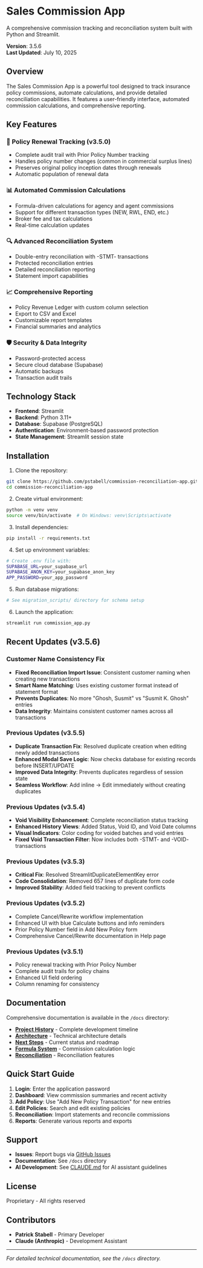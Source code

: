 # Sales Commission App

A comprehensive commission tracking and reconciliation system built with Python and Streamlit.

**Version**: 3.5.6  
**Last Updated**: July 10, 2025

## Overview

The Sales Commission App is a powerful tool designed to track insurance policy commissions, automate calculations, and provide detailed reconciliation capabilities. It features a user-friendly interface, automated commission calculations, and comprehensive reporting.

## Key Features

### 🔄 Policy Renewal Tracking (v3.5.0)
- Complete audit trail with Prior Policy Number tracking
- Handles policy number changes (common in commercial surplus lines)
- Preserves original policy inception dates through renewals
- Automatic population of renewal data

### 📊 Automated Commission Calculations
- Formula-driven calculations for agency and agent commissions
- Support for different transaction types (NEW, RWL, END, etc.)
- Broker fee and tax calculations
- Real-time calculation updates

### 🔍 Advanced Reconciliation System
- Double-entry reconciliation with -STMT- transactions
- Protected reconciliation entries
- Detailed reconciliation reporting
- Statement import capabilities

### 📈 Comprehensive Reporting
- Policy Revenue Ledger with custom column selection
- Export to CSV and Excel
- Customizable report templates
- Financial summaries and analytics

### 🛡️ Security & Data Integrity
- Password-protected access
- Secure cloud database (Supabase)
- Automatic backups
- Transaction audit trails

## Technology Stack

- **Frontend**: Streamlit
- **Backend**: Python 3.11+
- **Database**: Supabase (PostgreSQL)
- **Authentication**: Environment-based password protection
- **State Management**: Streamlit session state

## Installation

1. Clone the repository:
```bash
git clone https://github.com/pstabell/commission-reconciliation-app.git
cd commission-reconciliation-app
```

2. Create virtual environment:
```bash
python -m venv venv
source venv/bin/activate  # On Windows: venv\Scripts\activate
```

3. Install dependencies:
```bash
pip install -r requirements.txt
```

4. Set up environment variables:
```bash
# Create .env file with:
SUPABASE_URL=your_supabase_url
SUPABASE_ANON_KEY=your_supabase_anon_key
APP_PASSWORD=your_app_password
```

5. Run database migrations:
```bash
# See migration_scripts/ directory for schema setup
```

6. Launch the application:
```bash
streamlit run commission_app.py
```

## Recent Updates (v3.5.6)

### Customer Name Consistency Fix
- **Fixed Reconciliation Import Issue**: Consistent customer naming when creating new transactions
- **Smart Name Matching**: Uses existing customer format instead of statement format
- **Prevents Duplicates**: No more "Ghosh, Susmit" vs "Susmit K. Ghosh" entries
- **Data Integrity**: Maintains consistent customer names across all transactions

### Previous Updates (v3.5.5)
- **Duplicate Transaction Fix**: Resolved duplicate creation when editing newly added transactions
- **Enhanced Modal Save Logic**: Now checks database for existing records before INSERT/UPDATE
- **Improved Data Integrity**: Prevents duplicates regardless of session state
- **Seamless Workflow**: Add inline → Edit immediately without creating duplicates

### Previous Updates (v3.5.4)
- **Void Visibility Enhancement**: Complete reconciliation status tracking
- **Enhanced History Views**: Added Status, Void ID, and Void Date columns
- **Visual Indicators**: Color coding for voided batches and void entries
- **Fixed Void Transaction Filter**: Now includes both -STMT- and -VOID- transactions

### Previous Updates (v3.5.3)
- **Critical Fix**: Resolved StreamlitDuplicateElementKey error
- **Code Consolidation**: Removed 657 lines of duplicate form code
- **Improved Stability**: Added field tracking to prevent conflicts

### Previous Updates (v3.5.2)
- Complete Cancel/Rewrite workflow implementation
- Enhanced UI with blue Calculate buttons and info reminders
- Prior Policy Number field in Add New Policy form
- Comprehensive Cancel/Rewrite documentation in Help page

### Previous Updates (v3.5.1)
- Policy renewal tracking with Prior Policy Number
- Complete audit trails for policy chains
- Enhanced UI field ordering
- Column renaming for consistency

## Documentation

Comprehensive documentation is available in the `/docs` directory:

- **[Project History](docs/core/PROJECT_HISTORY.md)** - Complete development timeline
- **[Architecture](docs/core/APP_ARCHITECTURE.md)** - Technical architecture details
- **[Next Steps](docs/core/NEXT_STEPS.md)** - Current status and roadmap
- **[Formula System](docs/features/FORMULA_SYSTEM.md)** - Commission calculation logic
- **[Reconciliation](docs/features/RECONCILIATION_SYSTEM.md)** - Reconciliation features

## Quick Start Guide

1. **Login**: Enter the application password
2. **Dashboard**: View commission summaries and recent activity
3. **Add Policy**: Use "Add New Policy Transaction" for new entries
4. **Edit Policies**: Search and edit existing policies
5. **Reconciliation**: Import statements and reconcile commissions
6. **Reports**: Generate various reports and exports

## Support

- **Issues**: Report bugs via [GitHub Issues](https://github.com/pstabell/commission-reconciliation-app/issues)
- **Documentation**: See `/docs` directory
- **AI Development**: See [CLAUDE.md](CLAUDE.md) for AI assistant guidelines

## License

Proprietary - All rights reserved

## Contributors

- **Patrick Stabell** - Primary Developer
- **Claude (Anthropic)** - Development Assistant

---

*For detailed technical documentation, see the `/docs` directory.*